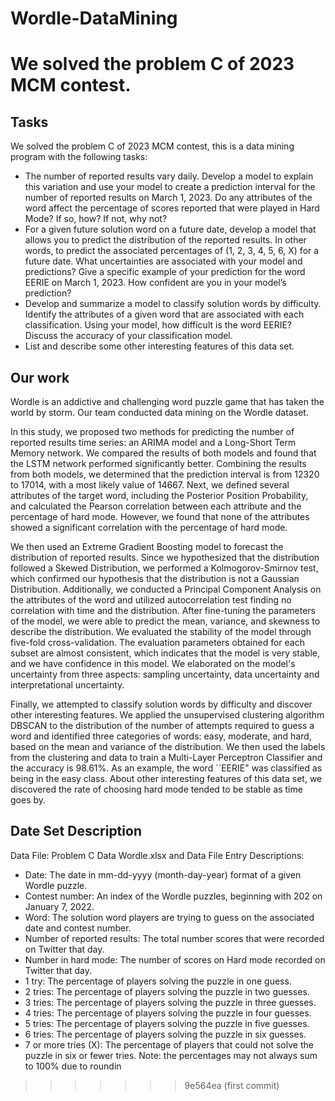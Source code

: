 # Wordle-DataMining

We solved the problem C of 2023 MCM contest.
=======

## Tasks

We solved the problem C of 2023 MCM contest, this is a data mining program with the following tasks:

- The number of reported results vary daily. Develop a model to explain this variation and  use your model to create a prediction interval for the number of reported results on March  1, 2023. Do any attributes of the word affect the percentage of scores reported that were  played in Hard Mode? If so, how? If not, why not? 
- For a given future solution word on a future date, develop a model that allows you to  predict the distribution of the reported results. In other words, to predict the associated  percentages of (1, 2, 3, 4, 5, 6, X) for a future date. What uncertainties are associated with  your model and predictions? Give a specific example of your prediction for the word  EERIE on March 1, 2023. How confident are you in your model’s prediction?
- Develop and summarize a model to classify solution words by difficulty. Identify the  attributes of a given word that are associated with each classification. Using your model,  how difficult is the word EERIE? Discuss the accuracy of your classification model. 
- List and describe some other interesting features of this data set.

## Our work

Wordle is an addictive and challenging word puzzle game that has taken the world by storm. Our team conducted data mining on the Wordle dataset. 

In this study, we proposed two methods for predicting the number of reported results time series: an ARIMA model and a Long-Short Term Memory network. We compared the results of both models and found that the LSTM network performed significantly better. Combining the results from both models, we determined that the prediction interval is from 12320 to 17014, with a most likely value of 14667. Next, we defined several attributes of the target word, including the Posterior Position Probability, and calculated the Pearson correlation between each attribute and the percentage of hard mode. However, we found that none of the attributes showed a significant correlation with the percentage of hard mode.

We then used an Extreme Gradient Boosting model to forecast the distribution of reported results. Since we hypothesized that the distribution followed a Skewed Distribution, we performed a Kolmogorov-Smirnov test, which confirmed our hypothesis that the distribution is not a Gaussian Distribution. Additionally, we conducted a Principal Component Analysis on the attributes of the word and utilized autocorrelation test finding no correlation with time and the distribution. After fine-tuning the parameters of the model, we were able to predict the mean, variance, and skewness to describe the distribution. We evaluated the stability of the model through five-fold cross-validation. The evaluation parameters obtained for each subset are almost consistent, which indicates that the model is very stable, and we have confidence in this model. We elaborated on the model's uncertainty from three aspects: sampling uncertainty, data uncertainty and interpretational uncertainty.

Finally, we attempted to classify solution words by difficulty and discover other interesting features. We applied the unsupervised clustering algorithm DBSCAN to the distribution of the number of attempts required to guess a word and identified three categories of words: easy, moderate, and hard, based on the mean and variance of the distribution. We then used the labels from the clustering and data to train a Multi-Layer Perceptron Classifier and the accuracy is 98.61\%. As an example, the word ``EERIE" was classified as being in the easy class. About other interesting features of this data set, we discovered the rate of choosing hard mode tended to be stable as time goes by.

## Date Set Description

Data File: Problem C Data Wordle.xlsx and Data File Entry Descriptions:

- Date: The date in mm-dd-yyyy (month-day-year) format of a given Wordle puzzle. 
- Contest number: An index of the Wordle puzzles, beginning with 202 on January 7, 2022. 
- Word: The solution word players are trying to guess on the associated date and contest  number. 
- Number of reported results: The total number scores that were recorded on Twitter that  day. 
- Number in hard mode: The number of scores on Hard mode recorded on Twitter that day. 
- 1 try: The percentage of players solving the puzzle in one guess. 
- 2 tries: The percentage of players solving the puzzle in two guesses. 
- 3 tries: The percentage of players solving the puzzle in three guesses. 
- 4 tries: The percentage of players solving the puzzle in four guesses. 
- 5 tries: The percentage of players solving the puzzle in five guesses. 
- 6 tries: The percentage of players solving the puzzle in six guesses. 
- 7 or more tries (X): The percentage of players that could not solve the puzzle in six or fewer  tries. Note: the percentages may not always sum to 100% due to roundin
>>>>>>> 9e564ea (first commit)
